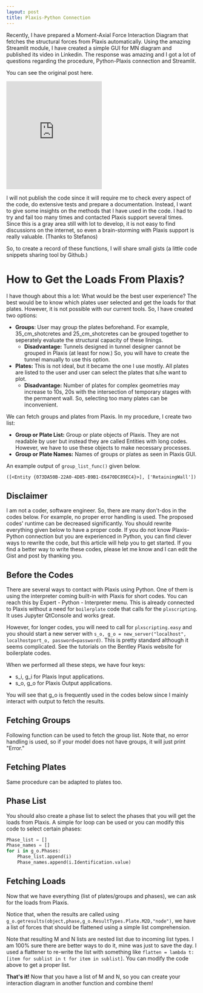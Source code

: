 ```yaml
---
layout: post
title: Plaxis-Python Connection
---
```




Recently, I have prepared a Moment-Axial Force Interaction Diagram that fetches the structural forces from Plaxis automatically. Using the amazing Streamlit module, I have created a simple GUI for MN diagram and published its video in Linkedin. The response was amazing and I got a lot of questions regarding the procedure, Python-Plaxis connection and Streamlit.

You can see the original post here.

<iframe src="https://www.linkedin.com/embed/feed/update/urn:li:ugcPost:6771757594685046784?compact=1" height="284" width="50%" frameborder="0" allowfullscreen="" title="Embedded post"></iframe>

I will not publish the code since it will require me to check every aspect of the code, do extensive tests and prepare a documentation. Instead, I want to give some insights on the methods that I have used in the code. I had to try and fail too many times and contacted Plaxis support several times. Since this is a gray area still with lot to develop, it is not easy to find discussions on the internet, so even a brain-storming with Plaxis support is really valuable. (Thanks to Stefanos)

So, to create a record of these functions, I will share small gists (a little code snippets sharing tool by Github.)

# How to Get the Loads From Plaxis?

I have though about this a lot: What would be the best user experience? The best would be to know which plates user selected and get the loads for that plates. However, it is not possible with our current tools. So, I have created two options:

* **Groups**: User may group the plates beforehand. For example, 35_cm_shotcretes and 25_cm_shotcretes can be grouped together to seperately evaluate the structural capacity of these linings. 
  * **Disadvantage:** Tunnels designed in tunnel designer cannot be grouped in Plaxis (at least for now.) So, you will have to create the tunnel manually to use this option.
* **Plates:** This is not ideal, but it became the one I use mostly. All plates are listed to the user and user can select the plates that s/he want to plot. 
  * **Disadvantage:** Number of plates for complex geometries may increase to 10s, 20s with the intersection of temporary stages with the permanent wall. So, selecting too many plates can be inconvenient. 

We can fetch groups and plates from Plaxis. In my procedure, I create two list:

* **Group or Plate List:** Group or plate objects of Plaxis. They are not readable by user but instead they are called Entities with long codes. However, we have to use these objects to make necessary processes.
* **Group or Plate Names:** Names of groups or plates as seen in Plaxis GUI. 

An example output of `group_list_func()` given below.

`([<Entity {073DA50B-22A0-4D85-B9B1-E6470DC89EC4}>], ['RetainingWall'])`



## Disclaimer

I am not a coder, software engineer. So, there are many don't-dos in the codes below. For example, no proper error handling is used. The proposed codes' runtime can be decreased significantly. You should rewrite everything given below to have a proper code. If you do not know Plaxis-Python connection but you are experienced in Python, you can find clever ways to rewrite the code, but this article will help you to get started. If you find a better way to write these codes, please let me know and I can edit the Gist and post by thanking you.

## Before the Codes

There are several ways to contact with Plaxis using Python. One of them is using the interpreter coming built-in with Plaxis for short codes. You can reach this by Expert - Python - Interpreter menu. This is already connected to Plaxis without a need for `boilerplate` code that calls for the `plxscripting`. It uses Jupyter QtConsole and works great.

However, for longer codes, you will need to call for `plxscripting.easy` and you should start a new server with `s_o, g_o = new_server("localhost", localhostport_o, password=password)`. This is pretty standard although it seems complicated. See the tutorials on the Bentley Plaxis website for boilerplate codes. 

When we performed all these steps, we have four keys:

* s_i, g_i for Plaxis Input applications.
* s_o, g_o for Plaxis Output applications.

You will see that g_o is frequently used in the codes below since I mainly interact with output to fetch the results.

## Fetching Groups

Following function can be used to fetch the group list. Note that, no error handling is used, so if your model does not have groups, it will just print "Error."

<script src="https://gist.github.com/berkdemir/6519ee150bdbb3ee2aa1259b7254f116.js?file=BDPlaxisGroupList.py"></script>

## Fetching Plates

Same procedure can be adapted to plates too. 

<script src="https://gist.github.com/berkdemir/6b62233ab88631c0ac5e8bf864fe224e.js?file=BDPlaxisPlateList.py"></script>

## Phase List

You should also create a phase list to select the phases that you will get the loads from Plaxis. A simple for loop can be used or you can modify this code to select certain phases:

```python
Phase_list = []
Phase_names = []
for i in g_o.Phases:
    Phase_list.append(i)
    Phase_names.append(i.Identification.value)
```

## Fetching Loads

Now that we have everything (list of plates/groups and phases), we can ask for the loads from Plaxis.

Notice that, when the results are called using `g_o.getresults(object,phase,g_o.ResultTypes.Plate.M2D,"node")`, we have a list of forces that should be flattened using a simple list comprehension.

<script src="https://gist.github.com/berkdemir/6519ee150bdbb3ee2aa1259b7254f116.js?file=BDPlaxisGroupForces.py"></script>

<script src="https://gist.github.com/berkdemir/6b62233ab88631c0ac5e8bf864fe224e.js?file=BDPlaxisPlateForces.py"></script>

Note that resulting M and N lists are nested list due to incoming list types. I am 100% sure there are better ways to do it, mine was just to save the day. I used a flattener to re-write the list with something like `flatten = lambda t: [item for sublist in t for item in sublist]`. You can modify the code above to get a proper list.

**That's it!** Now that you have a list of M and N, so you can create your interaction diagram in another function and combine them!